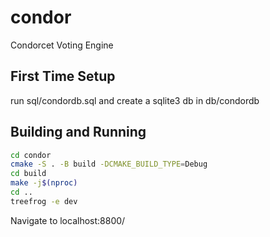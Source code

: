 # condor
Condorcet Voting Engine

## First Time Setup
run sql/condordb.sql and create a sqlite3 db in db/condordb

## Building and Running
```bash
cd condor
cmake -S . -B build -DCMAKE_BUILD_TYPE=Debug
cd build 
make -j$(nproc)
cd ..
treefrog -e dev
```

Navigate to localhost:8800/<view-name>
